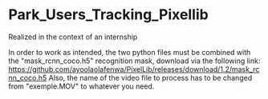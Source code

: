 # Park_Users_Tracking_Pixellib
Realized in the context of an internship

In order to work as intended, the two python files must be combined with the "mask_rcnn_coco.h5" recognition mask, download via the following link:
https://github.com/ayoolaolafenwa/PixelLib/releases/download/1.2/mask_rcnn_coco.h5
Also, the name of the video file to process has to be changed from "exemple.MOV" to whatever you need.
